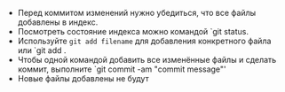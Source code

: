 * Перед коммитом изменений нужно убедиться, что все файлы добавлены в индекс.
* Посмотреть состояние индекса можно командой `git status.
* Используйте `git add filename` для добавления конкретного файла или `git add .
* Чтобы одной командой добавить все изменённые файлы и сделать коммит, выполните `git commit -am "commit message"'
* Новые файлы добавлены не будут